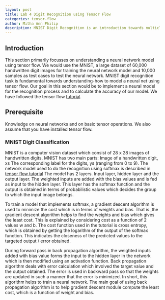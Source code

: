 ```yaml
---
layout: post
title: Lab 4 Digit Recognition using Tensor Flow  
categories: tensor-flow
author: Mitha Ann Philip
description: MNIST Digit Recognition is an introduction towards multiclass classification. The database used is MNIST, which contains handwritten images of digits. This is a practical guide which implements a neural network model using Tensor Flow to recognize the digits in the image and to classify them accordingly.
---
```

## Introduction

This section primarily focusses on understanding a neural network model using tensor flow. We would use the MNIST, a large dataset of 60,000 handwritten digit images for training the neural network model and 10,000 samples as test cases to test the neural network. MNIST digit recognition task is fundamental towards understanding-how to model a neural net using tensor flow. Our goal in this section would be to implement a neural model for the recognition process and to calculate the accuracy of our model. We have followed the tensor flow [tutorial](tensorflow.org).

## Prerequisite

Knowledge on neural networks and on basic tensor operations. We also assume that you have installed tensor flow. 

### MNIST Digit Classification
MNIST is a computer vision dataset which consist of 28 x 28 images of handwritten digits. MNIST has two main parts: Image of a handwritten digit, xs The corresponding label for the digits, ys (ranging from 0 to 9). 
The network model used to do the recognition using softmax is described in [tensor flow tutorial](https://www.tensorflow.org/versions/r0.9/tutorials/mnist/beginners/index.html)
The model has 2 layers. Input layer, hidden layer and the output layer. The weighted inputs are added with the bias values and is fed as input to the hidden layer. This layer has the softmax function and the output is obtained in terms of probabilistic values which decides the group to which the input image belongs.

To train a model that implements softmax, a gradient descent algorithm is used to minimize the cost which is in terms of weights and bias. That is ,the gradient descent algorithm helps to find the weights and bias which gives the least cost. This is explained by considering cost as a function of 2 values w and b. The cost function used in the tutorial is cross entropy, which is obtained by getting the logarithm of the output of the softmax function. This indicates the closeness of the predicted values to the targeted output / error obtained.

During forward pass in back propagation algorithm, the weighted inputs added with bias value forms the input to the hidden layer in the network which is then modified using an activation function. Back propagation algorithm deals with error calculation which involved the target value and the output obtained. The error is used in backward pass so that the weights are updated in such a manner that the error is minimized. In short, this algorithm helps to train a neural network. The main goal of using back propagation algorithm is to help gradient descent module compute the least cost, which is a function of weight and bias.

